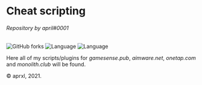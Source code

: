 # Cheat scripting
###### Repository by april#0001

![GitHub forks](https://img.shields.io/github/forks/aprxl/lua-scripting?color=%23bffff1&label=Forks) ![Language](https://img.shields.io/badge/lang-javascript-%23bffff1) ![Language](https://img.shields.io/badge/lang-lua-%23bffff1)

Here all of my scripts/plugins for *gamesense.pub*, *aimware.net*, *onetap.com* and *monolith.club* will be found.

&copy; aprxl, 2021.
